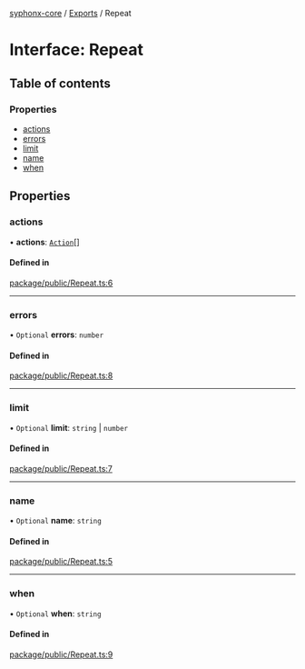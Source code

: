[syphonx-core](../README.md) / [Exports](../modules.md) / Repeat

# Interface: Repeat

## Table of contents

### Properties

- [actions](Repeat.md#actions)
- [errors](Repeat.md#errors)
- [limit](Repeat.md#limit)
- [name](Repeat.md#name)
- [when](Repeat.md#when)

## Properties

### actions

• **actions**: [`Action`](../modules.md#action)[]

#### Defined in

[package/public/Repeat.ts:6](https://github.com/dtempx/syphonx-core/blob/1111902/package/public/Repeat.ts#L6)

___

### errors

• `Optional` **errors**: `number`

#### Defined in

[package/public/Repeat.ts:8](https://github.com/dtempx/syphonx-core/blob/1111902/package/public/Repeat.ts#L8)

___

### limit

• `Optional` **limit**: `string` \| `number`

#### Defined in

[package/public/Repeat.ts:7](https://github.com/dtempx/syphonx-core/blob/1111902/package/public/Repeat.ts#L7)

___

### name

• `Optional` **name**: `string`

#### Defined in

[package/public/Repeat.ts:5](https://github.com/dtempx/syphonx-core/blob/1111902/package/public/Repeat.ts#L5)

___

### when

• `Optional` **when**: `string`

#### Defined in

[package/public/Repeat.ts:9](https://github.com/dtempx/syphonx-core/blob/1111902/package/public/Repeat.ts#L9)
